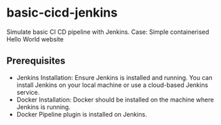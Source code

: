 # basic-cicd-jenkins
Simulate basic CI CD pipeline with Jenkins. Case: Simple containerised Hello World website

## Prerequisites
- Jenkins Installation: Ensure Jenkins is installed and running. You can install Jenkins on your local machine or use a cloud-based Jenkins service.
- Docker Installation: Docker should be installed on the machine where Jenkins is running.
- Docker Pipeline plugin is installed on Jenkins.